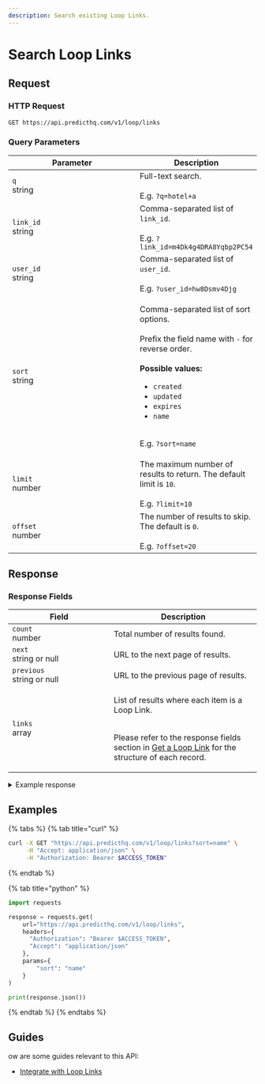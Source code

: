 ```yaml
---
description: Search existing Loop Links.
---
```


# Search Loop Links

## Request

### HTTP Request

```http
GET https://api.predicthq.com/v1/loop/links
```

### Query Parameters

<table><thead><tr><th width="246">Parameter</th><th>Description</th></tr></thead><tbody><tr><td><code>q</code><br>string</td><td>Full-text search.<br><br>E.g. <code>?q=hotel+a</code></td></tr><tr><td><code>link_id</code><br>string</td><td>Comma-separated list of <code>link_id</code>.<br><br>E.g. <code>?link_id=m4Dk4g4DRA8Yqbp2PC54</code></td></tr><tr><td><code>user_id</code><br>string</td><td>Comma-separated list of <code>user_id</code>.<br><br>E.g. <code>?user_id=hw8Dsmv4Djg</code></td></tr><tr><td><code>sort</code><br>string</td><td><p>Comma-separated list of sort options.<br><br>Prefix the field name with <code>-</code> for reverse order.<br><br><strong>Possible values:</strong></p><ul><li><code>created</code></li><li><code>updated</code></li><li><code>expires</code></li><li><code>name</code></li></ul><p><br>E.g. <code>?sort=name</code></p></td></tr><tr><td><code>limit</code><br>number</td><td>The maximum number of results to return. The default limit is <code>10</code>.<br><br>E.g. <code>?limit=10</code></td></tr><tr><td><code>offset</code><br>number</td><td>The number of results to skip. The default is <code>0</code>.<br><br>E.g. <code>?offset=20</code></td></tr></tbody></table>

## Response

### Response Fields

<table><thead><tr><th width="190">Field</th><th>Description</th></tr></thead><tbody><tr><td><code>count</code><br>number</td><td>Total number of results found.</td></tr><tr><td><code>next</code><br>string or null</td><td>URL to the next page of results.</td></tr><tr><td><code>previous</code><br>string or null</td><td>URL to the previous page of results.</td></tr><tr><td><code>links</code><br>array</td><td><p>List of results where each item is a Loop Link.</p><p><br>Please refer to the response fields section in <a href="get-a-loop-link.md#response-fields">Get a Loop Link</a> for the structure of each record.</p></td></tr></tbody></table>

<details>

<summary>Example response</summary>

Below is an example response:

```json
{
  "count": 1,
  "next": null,
  "previous": null,
  "links": [
    {
      "link_id": "kt9fJZXpWFXSAdky9Bunb2",
      "expire_dt": "2025-03-12T21:07:26.704000+00:00",
      "name": "Hotel A",
      "status": "active",
      "create_dt": "2023-03-12T21:12:51+00:00",
      "update_dt": "2023-03-12T21:12:51+00:00",
      "metadata": {
        "hotel_id": 123456789
      },
      "links": {
        "event": "https://loop.phq.link/event/kt9fJZXpWFXSAdky9Bunb2",
        "event_feedback": "https://loop.phq.link/event-feedback/kt9fJZXpWFXSAdky9Bunb2"
      }
    }
  ]
}
```

</details>

## Examples

{% tabs %}
{% tab title="curl" %}
```bash
curl -X GET "https://api.predicthq.com/v1/loop/links?sort=name" \
     -H "Accept: application/json" \
     -H "Authorization: Bearer $ACCESS_TOKEN"
```
{% endtab %}

{% tab title="python" %}
```python
import requests

response = requests.get(
    url="https://api.predicthq.com/v1/loop/links",
    headers={
      "Authorization": "Bearer $ACCESS_TOKEN",
      "Accept": "application/json"
    },
    params={
        "sort": "name"
    }
)

print(response.json())
```
{% endtab %}
{% endtabs %}

## Guides

ow are some guides relevant to this API:

* [Integrate with Loop Links](https://app.gitbook.com/s/tNhzHETmXsrWeVBndqqJ/integrations/integration-guides/integrate-with-loop-links)
